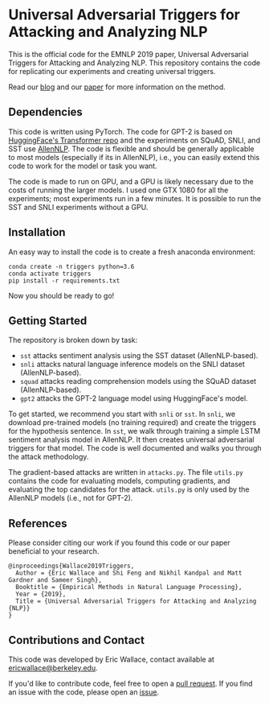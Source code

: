 # Universal Adversarial Triggers for Attacking and Analyzing NLP

This is the official code for the EMNLP 2019 paper, Universal Adversarial Triggers for Attacking and Analyzing NLP. This repository contains the code for replicating our experiments and creating universal triggers.

Read our [blog](http://www.ericswallace.com/triggers) and our [paper](https://arxiv.org/abs/1908.07125) for more information on the method.

## Dependencies

This code is written using PyTorch. The code for GPT-2 is based on [HuggingFace's Transformer repo](https://github.com/huggingface/pytorch-transformers) and the experiments on SQuAD, SNLI, and SST use [AllenNLP](https://github.com/allenai/allennlp/). The code is flexible and should be generally applicable to most models (especially if its in AllenNLP), i.e., you can easily extend this code to work for the model or task you want. 

The code is made to run on GPU, and a GPU is likely necessary due to the costs of running the larger models. I used one GTX 1080 for all the experiments; most experiments run in a few minutes. It is possible to run the SST and SNLI experiments without a GPU.

## Installation

An easy way to install the code is to create a fresh anaconda environment:

```
conda create -n triggers python=3.6
conda activate triggers
pip install -r requirements.txt
```
Now you should be ready to go!

## Getting Started

The repository is broken down by task: 
+ `sst` attacks sentiment analysis using the SST dataset (AllenNLP-based).
+ `snli` attacks natural language inference models on the SNLI dataset (AllenNLP-based).
+ `squad` attacks reading comprehension models using the SQuAD dataset (AllenNLP-based).
+ `gpt2` attacks the GPT-2 language model using HuggingFace's model.

To get started, we recommend you start with `snli` or `sst`. In `snli`, we download pre-trained models (no training required) and create the triggers for the hypothesis sentence. In `sst`, we walk through training a simple LSTM sentiment analysis model in AllenNLP. It then creates universal adversarial triggers for that model. The code is well documented and walks you through the attack methodology.

The gradient-based attacks are written in `attacks.py`. The file `utils.py` contains the code for evaluating models, computing gradients, and evaluating the top candidates for the attack. `utils.py` is only used by the AllenNLP models (i.e., not for GPT-2).

## References

Please consider citing our work if you found this code or our paper beneficial to your research.
```
@inproceedings{Wallace2019Triggers,
  Author = {Eric Wallace and Shi Feng and Nikhil Kandpal and Matt Gardner and Sameer Singh},
  Booktitle = {Empirical Methods in Natural Language Processing},                            
  Year = {2019},
  Title = {Universal Adversarial Triggers for Attacking and Analyzing {NLP}}
}    
```

## Contributions and Contact

This code was developed by Eric Wallace, contact available at ericwallace@berkeley.edu.

If you'd like to contribute code, feel free to open a [pull request](https://github.com/Eric-Wallace/universal-triggers/pulls). If you find an issue with the code, please open an [issue](https://github.com/Eric-Wallace/universal-triggers/issues).
